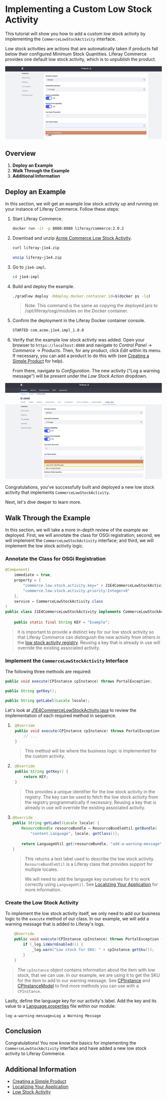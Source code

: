 # Implementing a Custom Low Stock Activity

This tutorial will show you how to add a custom low stock activity by implementing the `CommerceLowStockActivity` interface.

Low stock activities are actions that are automatically taken if products fall below their configured Minimum Stock Quantities. Liferay Commerce provides one default low stock activity, which is to unpublish the product.

![Out of the box low stock activity](./images/01.png "Out of the box low stock activity")

## Overview

1. **Deploy an Example**
2. **Walk Through the Example**
3. **Additional Information**

## Deploy an Example

In this section, we will get an example low stock activity up and running on your instance of Liferay Commerce. Follow these steps:

1. Start Liferay Commerce.

    ```bash
    docker run -it -p 8080:8080 liferay/commerce:2.0.2
    ```

1. Download and unzip [Acme Commerce Low Stock Activity](./liferay-j1e4.zip).

    ```bash
    curl liferay-j1e4.zip
    ```

    ```bash
    unzip liferay-j1e4.zip
    ```

1. Go to `j1e4-impl`.

    ```bash
    cd j1e4-impl
    ```

1. Build and deploy the example.

    ```bash
    ./gradlew deploy -Ddeploy.docker.container.id=$(docker ps -lq)
    ```

    >Note: This command is the same as copying the deployed jars to /opt/liferay/osgi/modules on the Docker container.

1. Confirm the deployment in the Liferay Docker container console.

    ```bash
    STARTED com.acme.j1e4.impl_1.0.0
    ```

1. Verify that the example low stock activity was added. Open your browser to `https://localhost:8080` and navigate to _Control Panel_ → _Commerce_ → _Products_. Then, for any product, click _Edit_ within its menu. If necessary, you can add a product to do this with (see [Creating a Simple Product](../../../user-guide/catalog/creating-and-managing-products/product-types/creating-a-simple-product/README.md) for help).

   From there, navigate to _Configuration_. The new activity ("Log a warning message") will be present under the _Low Stock Action_ dropdown.

![New low stock activity](./images/02.png "New low stock activity")

Congratulations, you've successfully built and deployed a new low stock activity that implements `CommerceLowStockActivity`.

Next, let's dive deeper to learn more.

## Walk Through the Example

In this section, we will take a more in-depth review of the example we deployed. First, we will annotate the class for OSGi registration; second, we will implement the `CommerceLowStockActivity` interface; and third, we will implement the low stock activity logic.

### Annotate the Class for OSGi Registration

```java
@Component(
    immediate = true,
    property = {
        "commerce.low.stock.activity.key=" + J1E4CommerceLowStockActivity.KEY,
        "commerce.low.stock.activity.priority:Integer=9"
    },
    service = CommerceLowStockActivity.class
)
public class J1E4CommerceLowStockActivity implements CommerceLowStockActivity {

    public static final String KEY = "Example";
```

> It is important to provide a distinct key for our low stock activity so that Liferay Commerce can distinguish the new activity from others in the [low stock activity registry](https://github.com/liferay/com-liferay-commerce/blob/2.0.2/commerce-service/src/main/java/com/liferay/commerce/internal/stock/activity/CommerceLowStockActivityRegistryImpl.java). Reusing a key that is already in use will override the existing associated activity.

### Implement the `CommerceLowStockActivity` Interface

The following three methods are required:

```java
public void execute(CPInstance cpInstance) throws PortalException;
```

```java
public String getKey();
```

```java
public String getLabel(Locale locale);
```

Let's look at [J1E4CommerceLowStockActivity.java](./liferay-j1e4.zip/j1e4-impl/src/main/java/com/acme/j1e4/internal/commerce/stock/activity/J1E4CommerceLowStockActivity.java) to review the implementation of each required method in sequence.

1. ```java
    @Override
    public void execute(CPInstance cpInstance) throws PortalException {
        // ...
    }
    ```

    > This method will be where the business logic is implemented for the custom activity.

2. ```java
    @Override
    public String getKey() {
        return KEY;
    }
    ```

    > This provides a unique identifier for the low stock activity in the registry. The key can be used to fetch the low stock activity from the registry programmatically if necessary. Reusing a key that is already in use will override the existing associated activity.

3.  ```java
    @Override
    public String getLabel(Locale locale) {
        ResourceBundle resourceBundle = ResourceBundleUtil.getBundle(
            "content.Language", locale, getClass());

        return LanguageUtil.get(resourceBundle, "add-a-warning-message");
    }
    ```

    > This returns a text label used to describe the low stock activity. `ResourceBundleUtil` is a Liferay class that provides support for multiple locales.
    >
    > We will need to add the language key ourselves for it to work correctly using `LanguageUtil`. See [Localizing Your Application](https://help.liferay.com/hc/en-us/articles/360018168251-Localizing-Your-Application) for more information.

### Create the Low Stock Activity

To implement the low stock activity itself, we only need to add our business logic to the `execute` method of our class. In our example, we will add a warning message that is added to Liferay's logs.

```java
    @Override
    public void execute(CPInstance cpInstance) throws PortalException {
        if (_log.isWarnEnabled()) {
            _log.warn("Low stock for SKU: " + cpInstance.getSku());
        }
    }
```

> The `cpInstance` object contains information about the item with low stock, that we can use. In our example, we are using it to get the SKU for the item to add to our warning message. See [CPInstance](https://github.com/liferay/com-liferay-commerce/blob/2.0.2/commerce-product-api/src/main/java/com/liferay/commerce/product/model/CPInstance.java) and [CPInstanceModel](https://github.com/liferay/com-liferay-commerce/blob/2.0.2/commerce-product-api/src/main/java/com/liferay/commerce/product/model/CPInstanceModel.java) to find more methods you can use with a `CPInstance`.

Lastly, define the language key for our activity's label. Add the key and its value to a [Language.properties](./liferay-j1e4.zip/j1e4-impl/src/main/resources/content/Language.properties) file within our module:

```
log-a-warning-message=Log a Warning Message
```

## Conclusion

Congratulations! You now know the basics for implementing the `CommerceLowStockActivity` interface and have added a new low stock activity to Liferay Commerce.

## Additional Information

* [Creating a Simple Product](../../../user-guide/catalog/creating-and-managing-products/product-types/creating-a-simple-product/README.md)
* [Localizing Your Application](https://help.liferay.com/hc/en-us/articles/360018168251-Localizing-Your-Application)
* [Low Stock Activity](../../../user-guide/catalog/managing-inventory/low-stock-activity/README.md)
